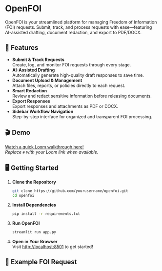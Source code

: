 # OpenFOI

OpenFOI is your streamlined platform for managing Freedom of Information (FOI) requests. Submit, track, and process requests with ease—featuring AI-assisted drafting, document redaction, and export to PDF/DOCX.

## 🚀 Features

- **Submit & Track Requests**  
  Create, log, and monitor FOI requests through every stage.
- **AI-Assisted Drafting**  
  Automatically generate high-quality draft responses to save time.
- **Document Upload & Management**  
  Attach files, reports, or policies directly to each request.
- **Smart Redaction**  
  Review and redact sensitive information before releasing documents.
- **Export Responses**  
  Export responses and attachments as PDF or DOCX.
- **Sidebar Workflow Navigation**  
  Step-by-step interface for organized and transparent FOI processing.

## 🎬 Demo

[Watch a quick Loom walkthrough here!](#)  
*Replace `#` with your Loom link when available.*

## 🖥️ Getting Started

1. **Clone the Repository**
    ```bash
    git clone https://github.com/yourusername/openfoi.git
    cd openfoi
    ```

2. **Install Dependencies**
    ```bash
    pip install -r requirements.txt
    ```

3. **Run OpenFOI**
    ```bash
    streamlit run app.py
    ```

4. **Open in Your Browser**  
   Visit [http://localhost:8501](http://localhost:8501) to get started!

## 📁 Example FOI Request

